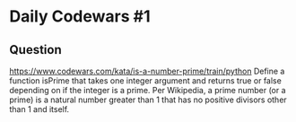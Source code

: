 # Daily Codewars \#1
## Question
https://www.codewars.com/kata/is-a-number-prime/train/python
Define a function isPrime that takes one integer argument and returns true or false depending on if the integer is a prime. Per Wikipedia, a prime number (or a prime) is a natural number greater than 1 that has no positive divisors other than 1 and itself.


